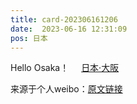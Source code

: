 ```yaml
---
title: card-202306161206
date:  2023-06-16 12:31:09
pos: 日本
---
```

Hello Osaka！ <a  href="http://weibo.com/p/1001018008100000000000100" data-hide=""><span class='url-icon'><img style='width: 1rem;height: 1rem' src='https://h5.sinaimg.cn/upload/2015/09/25/3/timeline_card_small_location_default.png'></span><span class="surl-text">日本·大阪</span></a> 

来源于个人weibo：[原文链接](https://m.weibo.cn/status/N5yi5t5Nr?mblogid=N5yi5t5Nr)